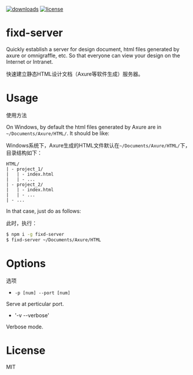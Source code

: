 [![downloads](https://img.shields.io/npm/dt/fixd-server.svg)](#)
[![license](https://img.shields.io/badge/license-MIT_License-lightgrey.svg)](#)

# fixd-server

Quickly establish a server for design document, html files generated by axure or omnigraffle, etc. So that everyone can view your design on the Internet or Intranet.

快速建立静态HTML设计文档（Axure等软件生成）服务器。

# Usage
使用方法

On Windows, by default the html files generated by Axure are in `~/Documents/Axure/HTML/`. It should be like:

Windows系统下，Axure生成的HTML文件默认在`~/Documents/Axure/HTML/`下，目录结构如下：

```
HTML/
| - project_1/
|   | - index.html
|   | - ...
| - project_2/
|   | - index.html
|   | - ...
| - ...
```

In that case, just do as follows:

此时，执行：

```bash
$ npm i -g fixd-server
$ fixd-server ~/Documents/Axure/HTML
```

# Options
选项

- `-p [num] --port [num]`

Serve at perticular port.

- '-v --verbose'

Verbose mode.

# License
MIT
